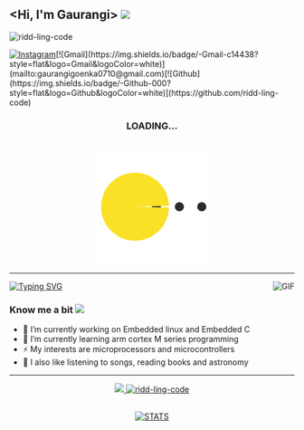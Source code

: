 ## <Hi, I'm Gaurangi>  <img src="https://raw.githubusercontent.com/MartinHeinz/MartinHeinz/master/wave.gif" width="30px">
<p align="left"> <img src="https://komarev.com/ghpvc/?username=ridd-ling-code" alt="ridd-ling-code" /> </p> 

[![Instagram](https://img.shields.io/badge/-Instagram-white?style=flat&logo=Instagram&logoColor=blue)](https://instagram.com/_rid.z_)[![Gmail](https://img.shields.io/badge/-Gmail-c14438?style=flat&logo=Gmail&logoColor=white)](mailto:gaurangigoenka0710@gmail.com)[![Github](https://img.shields.io/badge/-Github-000?style=flat&logo=Github&logoColor=white)](https://github.com/ridd-ling-code)


<div align="center"> <h3> LOADING... </h3>
	<br>
	<img src="https://raw.githubusercontent.com/Aniket965/Aniket965/master/pacman.svg?sanitize=true" width="200" height="200">
</div>

---
<img align="right" alt="GIF" src="https://raw.githubusercontent.com/JoeyBling/JoeyBling/master/pic/pusheencode.gif" />

[![Typing SVG](https://readme-typing-svg.herokuapp.com?color=%236EF781&center=true&lines=Glad+to+see+you+here;I+am+an+aspiring+engineer;Currently+studying+in+India;Feel+free+to+connect+with+me;Hope+you+have+a+nice+day)](https://git.io/typing-svg)

<h3 style=>
Know me a bit <img src="https://emojis.slackmojis.com/emojis/images/1520808873/3643/cool-doge.gif?1520808873" width="20" />
</h3>

- 🔭 I’m currently working on Embedded linux and Embedded C
- 🌱 I’m currently learning arm cortex M series programming
- ⚡️ My interests are microprocessors and microcontrollers
- 🍪 I also like listening to songs, reading books and astronomy

---
<p align="center">
<a href="https://github.com/ridd-ling-code">
<img width="44%" src="https://github-readme-streak-stats.herokuapp.com/?user=ridd-ling-code&theme=omni&hide_border=true&include_all_commits=true&hide_title=true" />
<img width="55%" src="https://github-readme-stats.vercel.app/api?username=ridd-ling-code&show_icons=true&theme=radical" alt="ridd-ling-code" />
<br>
<br>
</a>
</p>
<p align="center"><a href="https://github.com/ridd-ling-code"><img alt="STATS" src="https://activity-graph.herokuapp.com/graph?username=ridd-ling-code&bg_color=191621&color=e4dc87&line=cc70a9&point=ffffff&hide_border=true" alt="ridd-ling-code"></a></p>
